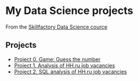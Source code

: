 # My Data Science projects
From the [Skillfactory Data Science cource](https://skillfactory.ru/data-scientist-pro)

## Projects

* [Project 0. Game: Guess the number](https://github.com/lurtz-dahaka/data_science_course/tree/master/project_0)
* [Project 1. Analysis of HH.ru job vacancies](https://github.com/lurtz-dahaka/data_science_course/tree/master/project_1)
* [Project 2. SQL analysis of HH.ru job vacancies](https://github.com/lurtz-dahaka/data_science_course/tree/master/project_2)